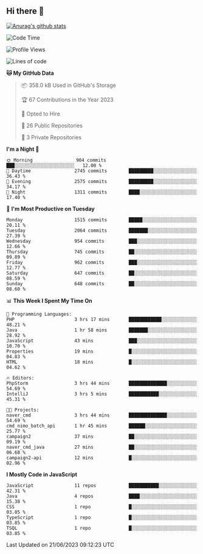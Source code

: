 ## Hi there 👋

[![Anurag's github stats](https://github-readme-stats.vercel.app/api?username=Songwonseok)](https://github.com/anuraghazra/github-readme-stats)



<!--START_SECTION:waka-->
![Code Time](http://img.shields.io/badge/Code%20Time-2%2C278%20hrs%204%20mins-blue)

![Profile Views](http://img.shields.io/badge/Profile%20Views-0-blue)

![Lines of code](https://img.shields.io/badge/From%20Hello%20World%20I%27ve%20Written-35.0%20million%20lines%20of%20code-blue)

**🐱 My GitHub Data** 

> 📦 358.0 kB Used in GitHub's Storage 
 > 
> 🏆 67 Contributions in the Year 2023
 > 
> 💼 Opted to Hire
 > 
> 📜 26 Public Repositories 
 > 
> 🔑 3 Private Repositories 
 > 
**I'm a Night 🦉** 

```text
🌞 Morning                904 commits         ███░░░░░░░░░░░░░░░░░░░░░░   12.00 % 
🌆 Daytime                2745 commits        █████████░░░░░░░░░░░░░░░░   36.43 % 
🌃 Evening                2575 commits        █████████░░░░░░░░░░░░░░░░   34.17 % 
🌙 Night                  1311 commits        ████░░░░░░░░░░░░░░░░░░░░░   17.40 % 
```
📅 **I'm Most Productive on Tuesday** 

```text
Monday                   1515 commits        █████░░░░░░░░░░░░░░░░░░░░   20.11 % 
Tuesday                  2064 commits        ███████░░░░░░░░░░░░░░░░░░   27.39 % 
Wednesday                954 commits         ███░░░░░░░░░░░░░░░░░░░░░░   12.66 % 
Thursday                 745 commits         ██░░░░░░░░░░░░░░░░░░░░░░░   09.89 % 
Friday                   962 commits         ███░░░░░░░░░░░░░░░░░░░░░░   12.77 % 
Saturday                 647 commits         ██░░░░░░░░░░░░░░░░░░░░░░░   08.59 % 
Sunday                   648 commits         ██░░░░░░░░░░░░░░░░░░░░░░░   08.60 % 
```


📊 **This Week I Spent My Time On** 

```text
💬 Programming Languages: 
PHP                      3 hrs 17 mins       ████████████░░░░░░░░░░░░░   48.21 % 
Java                     1 hr 58 mins        ███████░░░░░░░░░░░░░░░░░░   28.92 % 
JavaScript               43 mins             ███░░░░░░░░░░░░░░░░░░░░░░   10.70 % 
Properties               19 mins             █░░░░░░░░░░░░░░░░░░░░░░░░   04.83 % 
HTML                     18 mins             █░░░░░░░░░░░░░░░░░░░░░░░░   04.62 % 

🔥 Editors: 
PhpStorm                 3 hrs 44 mins       ██████████████░░░░░░░░░░░   54.69 % 
IntelliJ                 3 hrs 5 mins        ███████████░░░░░░░░░░░░░░   45.31 % 

🐱‍💻 Projects: 
naver_cmd                3 hrs 44 mins       ██████████████░░░░░░░░░░░   54.69 % 
cmd_nimo_batch_api       1 hr 45 mins        ██████░░░░░░░░░░░░░░░░░░░   25.77 % 
campaign2                37 mins             ██░░░░░░░░░░░░░░░░░░░░░░░   09.19 % 
naver_cmd_java           27 mins             ██░░░░░░░░░░░░░░░░░░░░░░░   06.68 % 
campaign2-api            12 mins             █░░░░░░░░░░░░░░░░░░░░░░░░   02.96 % 
```

**I Mostly Code in JavaScript** 

```text
JavaScript               11 repos            ███████████░░░░░░░░░░░░░░   42.31 % 
Java                     4 repos             ████░░░░░░░░░░░░░░░░░░░░░   15.38 % 
CSS                      1 repo              █░░░░░░░░░░░░░░░░░░░░░░░░   03.85 % 
TypeScript               1 repo              █░░░░░░░░░░░░░░░░░░░░░░░░   03.85 % 
TSQL                     1 repo              █░░░░░░░░░░░░░░░░░░░░░░░░   03.85 % 
```




 Last Updated on 21/06/2023 09:12:23 UTC
<!--END_SECTION:waka-->
